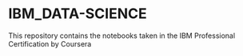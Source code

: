 # IBM_DATA-SCIENCE
This repository contains the notebooks taken in the IBM Professional Certification by Coursera
